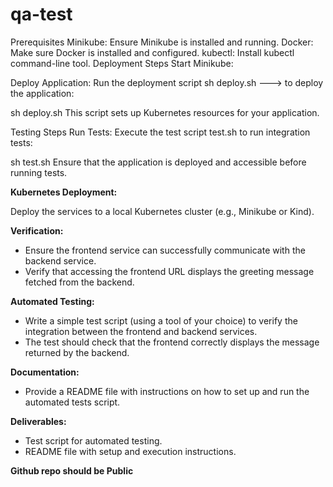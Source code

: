 # qa-test


Prerequisites
Minikube: Ensure Minikube is installed and running.
Docker: Make sure Docker is installed and configured.
kubectl: Install kubectl command-line tool.
Deployment Steps
Start Minikube:

Deploy Application:
Run the deployment script 
sh deploy.sh ---> to deploy the application:

sh deploy.sh
This script sets up Kubernetes resources for your application.

Testing Steps
Run Tests:
Execute the test script test.sh to run integration tests:

sh test.sh
Ensure that the application is deployed and accessible before running tests.


**Kubernetes Deployment:**

Deploy the services to a local Kubernetes cluster (e.g., Minikube or Kind).

**Verification:**

- Ensure the frontend service can successfully communicate with the backend service.
- Verify that accessing the frontend URL displays the greeting message fetched from the backend.

**Automated Testing:**

- Write a simple test script (using a tool of your choice) to verify the integration between the frontend and backend services.
- The test should check that the frontend correctly displays the message returned by the backend.

**Documentation:**

- Provide a README file with instructions on how to set up and run the automated tests script.

**Deliverables:**
- Test script for automated testing.
- README file with setup and execution instructions.

**Github repo should be Public**

